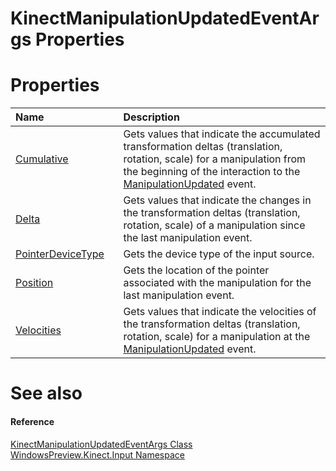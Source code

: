 KinectManipulationUpdatedEventArgs Properties  
=============================================  

<span id="publicpropertiesSection"></span>

Properties  
==========  

<table>
<colgroup>
<col width="30%" />
<col width="60%" />
</colgroup>
<thead>
<tr class="header">
<th align="left">Name</th>
<th align="left">Description</th>
</tr>
</thead>
<tbody>
<tr class="odd">
<td align="left"><a href="Properties/Cumulative_Property.md">Cumulative</a></td>
<td align="left">Gets values that indicate the accumulated transformation deltas (translation, rotation, scale) for a manipulation from the beginning of the interaction to the <a href="../KinectGestureRecognizer/Events/ManipulationUpdated_Event.md">ManipulationUpdated</a> event.</td>
</tr>
<tr class="even">
<td align="left"><a href="Properties/Delta_Property.md">Delta</a></td>
<td align="left">Gets values that indicate the changes in the transformation deltas (translation, rotation, scale) of a manipulation since the last manipulation event.</td>
</tr>
<tr class="odd">
<td align="left"><a href="Properties/PointerDeviceType_Property.md">PointerDeviceType</a></td>
<td align="left">Gets the device type of the input source.</td>
</tr>
<tr class="even">
<td align="left"><a href="Properties/Position_Property.md">Position</a></td>
<td align="left">Gets the location of the pointer associated with the manipulation for the last manipulation event.</td>
</tr>
<tr class="odd">
<td align="left"><a href="Properties/Velocities_Property.md">Velocities</a></td>
<td align="left">Gets values that indicate the velocities of the transformation deltas (translation, rotation, scale) for a manipulation at the <a href="../KinectGestureRecognizer/Events/ManipulationUpdated_Event.md">ManipulationUpdated</a> event.</td>
</tr>
</tbody>
</table>

<span id="ID4EI"></span>

See also  
========  

<span id="ID4EK"></span>
#### Reference  

[KinectManipulationUpdatedEventArgs Class](../KinectManipulationUpdate.md)  
 [WindowsPreview.Kinect.Input Namespace](../../Kinect.Input.md)  



<!--Please do not edit the data in the comment block below.-->
<!--
TOCTitle : KinectManipulationUpdatedEventArgs Properties
RLTitle : KinectManipulationUpdatedEventArgs Properties
KeywordK : KinectManipulationUpdatedEventArgs class, properties
KeywordA : Properties.T:WindowsPreview.Kinect.Input.KinectManipulationUpdatedEventArgs
AssetID : Properties.T:WindowsPreview.Kinect.Input.KinectManipulationUpdatedEventArgs
Locale : en-us
CommunityContent : 1
TargetOS : Windows
TopicType : kbSyntax
DocSet : K4Wv2
ProjType : K4Wv2Proj
Technology : Kinect for Windows
Product : Kinect for Windows SDK v2
productversion : 20
-->
